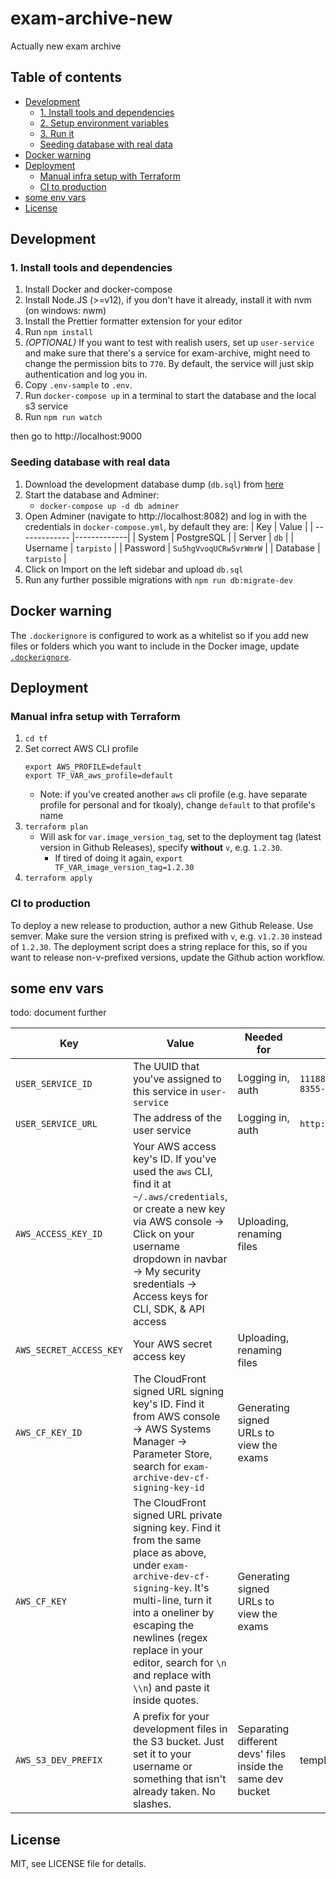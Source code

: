 # exam-archive-new

Actually new exam archive

## Table of contents

- [Development](#development)
  - [1. Install tools and dependencies](#1-install-tools-and-dependencies)
  - [2. Setup environment variables](#2-setup-environment-variables)
  - [3. Run it](#3-run-it)
  - [Seeding database with real data](#seeding-database-with-real-data)
- [Docker warning](#docker-warning)
- [Deployment](#deployment)
  - [Manual infra setup with Terraform](#manual-infra-setup-with-terraform)
  - [CI to production](#ci-to-production)
- [some env vars](#some-env-vars)
- [License](#license)

## Development

### 1. Install tools and dependencies

1. Install Docker and docker-compose
2. Install Node.JS (>=v12), if you don't have it already, install it with nvm (on windows: nwm)
3. Install the Prettier formatter extension for your editor
4. Run `npm install`
5. _(OPTIONAL)_ If you want to test with realish users, set up `user-service` and make sure that there's a service for exam-archive, might need to change the permission bits to `770`. By default, the service will just skip authentication and log you in.
6. Copy `.env-sample` to `.env`.
7. Run `docker-compose up` in a terminal to start the database and the local s3 service
8. Run `npm run watch`

then go to http://localhost:9000

### Seeding database with real data

1. Download the development database dump (`db.sql`) from [here](https://github.com/TKOaly/exam-archive-dev-db-dump)
2. Start the database and Adminer:
   - `docker-compose up -d db adminer`
3. Open Adminer (navigate to http://localhost:8082) and log in with the credentials in `docker-compose.yml`, by default they are:
   | Key | Value |
   | ------------- |-------------|
   | System | PostgreSQL |
   | Server | `db` |
   | Username | `tarpisto` |
   | Password | `Su5hgVvoqUCRw5vrWmrW` |
   | Database | `tarpisto` |
4. Click on Import on the left sidebar and upload `db.sql`
5. Run any further possible migrations with `npm run db:migrate-dev`

## Docker warning

The `.dockerignore` is configured to work as a whitelist so if you add new files or folders which you want to include in the Docker image, update [`.dockerignore`](https://github.com/TKOaly/exam-archive-new/blob/master/.dockerignore).

## Deployment

### Manual infra setup with Terraform

1. `cd tf`
2. Set correct AWS CLI profile
   ```
   export AWS_PROFILE=default
   export TF_VAR_aws_profile=default
   ```
   - Note: if you've created another `aws` cli profile (e.g. have separate profile for personal and for tkoaly), change `default` to that profile's name
3. `terraform plan`
   - Will ask for `var.image_version_tag`, set to the deployment tag (latest version in Github Releases), specify **without** `v`, e.g. `1.2.30`.
     - If tired of doing it again, `export TF_VAR_image_version_tag=1.2.30`
4. `terraform apply`

### CI to production

To deploy a new release to production, author a new Github Release. Use semver. Make sure the version string is prefixed with `v`, e.g. `v1.2.30` instead of `1.2.30`. The deployment script does a string replace for this, so if you want to release non-v-prefixed versions, update the Github action workflow.

## some env vars

todo: document further

| Key                     | Value                                                                                                                                                                                                                                                                                              | Needed for                                                  | Example                                |
| ----------------------- | -------------------------------------------------------------------------------------------------------------------------------------------------------------------------------------------------------------------------------------------------------------------------------------------------- | ----------------------------------------------------------- | -------------------------------------- |
| `USER_SERVICE_ID`       | The UUID that you've assigned to this service in `user-service`                                                                                                                                                                                                                                    | Logging in, auth                                            | `11188b9c-9534-4faf-8355-60973b720647` |
| `USER_SERVICE_URL`      | The address of the user service                                                                                                                                                                                                                                                                    | Logging in, auth                                            | `http://localhost:8080`                |
| `AWS_ACCESS_KEY_ID`     | Your AWS access key's ID. If you've used the `aws` CLI, find it at `~/.aws/credentials`, or create a new key via AWS console -> Click on your username dropdown in navbar -> My security sredentials -> Access keys for CLI, SDK, & API access                                                     | Uploading, renaming files                                   |                                        |
| `AWS_SECRET_ACCESS_KEY` | Your AWS secret access key                                                                                                                                                                                                                                                                         | Uploading, renaming files                                   |                                        |
| `AWS_CF_KEY_ID`         | The CloudFront signed URL signing key's ID. Find it from AWS console -> AWS Systems Manager -> Parameter Store, search for `exam-archive-dev-cf-signing-key-id`                                                                                                                                    | Generating signed URLs to view the exams                    |                                        |
| `AWS_CF_KEY`            | The CloudFront signed URL private signing key. Find it from the same place as above, under `exam-archive-dev-cf-signing-key`. It's multi-line, turn it into a oneliner by escaping the newlines (regex replace in your editor, search for `\n` and replace with `\\n`) and paste it inside quotes. | Generating signed URLs to view the exams                    |                                        |
| `AWS_S3_DEV_PREFIX`     | A prefix for your development files in the S3 bucket. Just set it to your username or something that isn't already taken. No slashes.                                                                                                                                                              | Separating different devs' files inside the same dev bucket | template                               |

## License

MIT, see LICENSE file for details.
